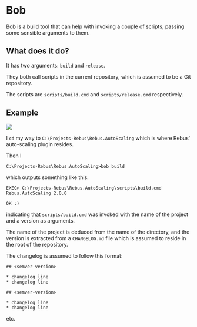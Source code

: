 # Bob

Bob is a build tool that can help with invoking a couple of scripts, passing some sensible arguments to them.

## What does it do?

It has two arguments: `build` and `release`.

They both call scripts in the current repository, which is assumed to be a Git repository.

The scripts are `scripts/build.cmd` and `scripts/release.cmd` respectively.

## Example

![](/stuff/bob1.gif)

I `cd` my way to `C:\Projects-Rebus\Rebus.AutoScaling` which is where Rebus' auto-scaling plugin resides.

Then I 

```dos
C:\Projects-Rebus\Rebus.AutoScaling>bob build
```

which outputs something like this:

```dos
EXEC> C:\Projects-Rebus\Rebus.AutoScaling\scripts\build.cmd Rebus.AutoScaling 2.0.0

OK :)
```

indicating that `scripts/build.cmd` was invoked with the name of the project and a version as arguments.

The name of the project is deduced from the name of the directory, and the version is extracted from a
`CHANGELOG.md` file which is assumed to reside in the root of the repository.

The changelog is assumed to follow this format:

```
## <semver-version>

* changelog line
* changelog line

## <semver-version>

* changelog line
* changelog line
```

etc.